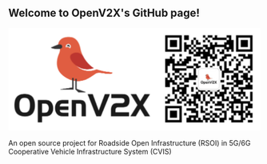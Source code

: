 ## Welcome to OpenV2X's GitHub page!

![](https://github.com/open-v2x/.github/blob/main/profile/images/Openv2x_logo.svg)

An open source project for Roadside Open Infrastructure (RSOI) in 5G/6G Cooperative Vehicle Infrastructure System (CVIS)